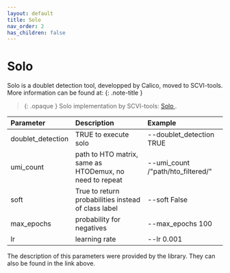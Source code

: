 ```yaml
---
layout: default
title: Solo
nav_order: 2
has_children: false
---
```


# Solo
Solo is a doublet detection tool, developped by Calico, moved to SCVI-tools. More information can be found at:
{: .note-title }
> {: .opaque }
> Solo implementation by SCVI-tools:
> [Solo ](https://docs.scvi-tools.org/en/stable/api/reference/scvi.external.SOLO.html).


| Parameter   | Description| Example |
|:-------------|:------------------|:------|
| doublet_detection  | TRUE to execute solo | --doublet_detection TRUE  |
| umi_count  | path to HTO matrix, same as HTODemux, no need to repeat| --umi_count /"path/hto_filtered/"  |
| soft  | True to return probabilities instead of class label | --soft False  |
| max_epochs | probability for negatives  | --max_epochs 100 |
| lr  | learning rate  | --lr 0.001  |



The description of this parameters were provided by the library. They can also be found in the link above.
